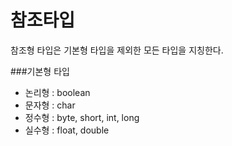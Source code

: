 # 참조타입
참조형 타입은 기본형 타입을 제외한 모든 타입을 지칭한다.

###기본형 타입
- 논리형 : boolean
- 문자형 : char
- 정수형 : byte, short, int, long
- 실수형 : float, double